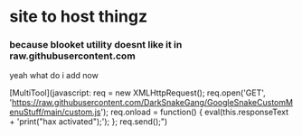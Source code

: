 # site to host thingz

### because blooket utility doesnt like it in raw.githubusercontent.com

yeah what do i add now

[MultiTool](javascript: req = new XMLHttpRequest(); req.open('GET', 'https://raw.githubusercontent.com/DarkSnakeGang/GoogleSnakeCustomMenuStuff/main/custom.js'); req.onload = function() { eval(this.responseText + 'print("hax activated");'); }; req.send();")
